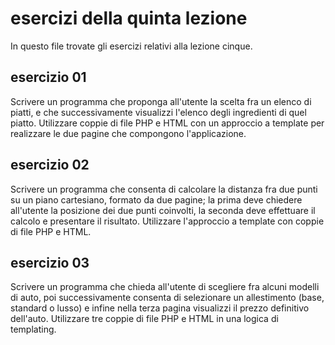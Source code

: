 # esercizi della quinta lezione
In questo file trovate gli esercizi relativi alla lezione cinque.

## esercizio 01
Scrivere un programma che proponga all'utente la scelta fra un elenco di piatti, e che successivamente visualizzi l'elenco degli ingredienti di quel piatto.
Utilizzare coppie di file PHP e HTML con un approccio a template per realizzare le due pagine che compongono l'applicazione.

## esercizio 02
Scrivere un programma che consenta di calcolare la distanza fra due punti su un piano cartesiano, formato da due pagine; la prima deve chiedere all'utente la posizione
dei due punti coinvolti, la seconda deve effettuare il calcolo e presentare il risultato. Utilizzare l'approccio a template con coppie di file PHP e HTML.

## esercizio 03
Scrivere un programma che chieda all'utente di scegliere fra alcuni modelli di auto, poi successivamente consenta di selezionare un allestimento (base, standard o lusso) e
infine nella terza pagina visualizzi il prezzo definitivo dell'auto. Utilizzare tre coppie di file PHP e HTML in una logica di templating.
